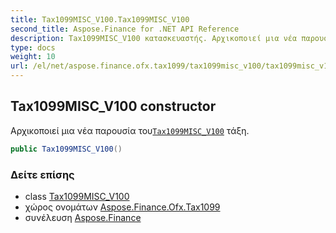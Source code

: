 ```yaml
---
title: Tax1099MISC_V100.Tax1099MISC_V100
second_title: Aspose.Finance for .NET API Reference
description: Tax1099MISC_V100 κατασκευαστής. Αρχικοποιεί μια νέα παρουσία τουTax1099MISC_V100 τάξη.
type: docs
weight: 10
url: /el/net/aspose.finance.ofx.tax1099/tax1099misc_v100/tax1099misc_v100/
---
```

## Tax1099MISC_V100 constructor

Αρχικοποιεί μια νέα παρουσία του[`Tax1099MISC_V100`](../) τάξη.

```csharp
public Tax1099MISC_V100()
```

### Δείτε επίσης

* class [Tax1099MISC_V100](../)
* χώρος ονομάτων [Aspose.Finance.Ofx.Tax1099](../../tax1099misc_v100/)
* συνέλευση [Aspose.Finance](../../../)


